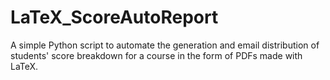# LaTeX_ScoreAutoReport
A simple Python script to automate the generation and email distribution of students' score breakdown for a course in the form of PDFs made with LaTeX.
